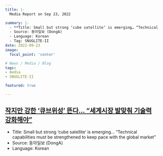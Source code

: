 ```yaml
---
title: |-
  Media Report on Sep 23, 2022

summary: |-
  - **Title: Small but strong ‘cube satellite’ is emerging… “Technical capabilities must be strengthened to keep pace with the global market”**
  - Source: 동아일보 (DongA)
  - Language: Korean
  - Tag: SNUGLITE-II
date: 2022-09-23
image:
  focal_point: 'center'

# News / Media / Blog
tags: 
- media
- SNUGLITE-II

featured: true

---
```


## [작지만 강한 ‘큐브위성’ 뜬다… “세계시장 발맞춰 기술력 강화해야”](https://www.donga.com/news/article/all/20220923/115590962/1)
- Title: Small but strong ‘cube satellite’ is emerging… “Technical capabilities must be strengthened to keep pace with the global market”
- Source: 동아일보 (DongA)
- Language: Korean

